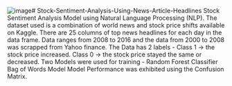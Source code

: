 ![image](https://github.com/irzam-wk/Stock-Sentiment-Analysis-Using-News-Article-Headlines/assets/107143716/a41e5cc3-368b-4f24-abf7-4a16b6807cf5)# Stock-Sentiment-Analysis-Using-News-Article-Headlines
Stock Sentiment Analysis Model using Natural Language Processing (NLP).
The dataset used is a combination of world news and stock price shifts available on Kaggle. There are 25 columns of top news headlines for each day in the data frame. Data ranges from 2008 to 2016 and the data from 2000 to 2008 was scrapped from Yahoo finance.
The Data has 2 labels - 
  Class 1 → the stock price increased.
  Class 0 → the stock price stayed the same or decreased.
Two Models were used for training -
  Random Forest Classifier
  Bag of Words Model
Model Performance was exhibited using the Confusion Matrix.
